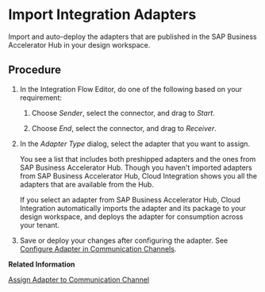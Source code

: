 <!-- loio386d7d06944d4f429817eccf06ed04be -->

# Import Integration Adapters

Import and auto-deploy the adapters that are published in the SAP Business Accelerator Hub in your design workspace.



## Procedure

1.  In the Integration Flow Editor, do one of the following based on your requirement:

    1.  Choose *Sender*, select the connector, and drag to *Start*.

    2.  Choose *End*, select the connector, and drag to *Receiver*.


2.  In the *Adapter Type* dialog, select the adapter that you want to assign.

    You see a list that includes both preshipped adapters and the ones from SAP Business Accelerator Hub. Though you haven't imported adapters from SAP Business Accelerator Hub, Cloud Integration shows you all the adapters that are available from the Hub.

    If you select an adapter from SAP Business Accelerator Hub, Cloud Integration automatically imports the adapter and its package to your design workspace, and deploys the adapter for consumption across your tenant.

3.  Save or deploy your changes after configuring the adapter. See [Configure Adapter in Communication Channels](configure-adapter-in-communication-channels-1f06633.md).


**Related Information**  


[Assign Adapter to Communication Channel](assign-adapter-to-communication-channel-871498c.md "")

